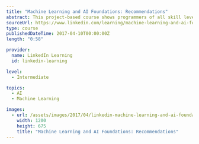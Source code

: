 ```yaml
---
title: "Machine Learning and AI Foundations: Recommendations"
abstract: This project-based course shows programmers of all skill levels how to use machine learning to build programs that can make recommendations. In this course, Adam Geitgey walks you through a hands-on lab building a recommendation system that is able to suggest similar products to customers based on past products they have reviewed or purchased. The system can also identify which products are similar to each other.
sourceUrl: https://www.linkedin.com/learning/machine-learning-and-ai-foundations-recommendations
type: course
publishedDateTime: 2017-04-10T00:00:00Z
length: "0:58"

provider:
  name: LinkedIn Learning
  id: linkedin-learning

level:
  - Intermediate

topics:
  - AI
  - Machine Learning

images:
  - url: /assets/images/2017/04/linkedin-machine-learning-and-ai-foundations-recommendations-1.jpg
    width: 1200
    height: 675
    title: "Machine Learning and AI Foundations: Recommendations"
---
```

